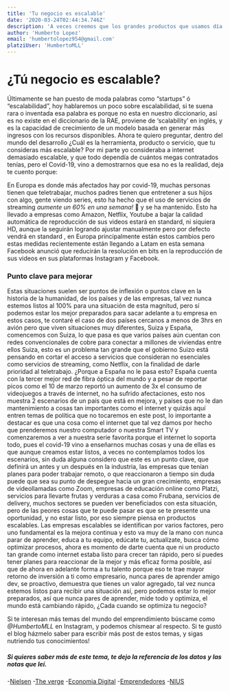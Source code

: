 ```yaml
---
title: 'Tu negocio es escalable'
date: '2020-03-24T02:44:34.746Z'
description: 'A veces creemos que los grandes productos que usamos día a día son super escalables, pero no siempre es así, aprende en este post'
author: 'Humberto Lopez'
email: 'humbertolopez954@gmail.com'
platziUser: 'HumbertoMLL'
---
```

# ¿Tú negocio es escalable?

Últimamente se han puesto de moda palabras como “startups” ó “escalabilidad”, hoy hablaremos un poco sobre escalabilidad, si te suena rara o inventada esa palabra es porque no esta en nuestro diccionario, así es no existe en el diccionario de la RAE, proviene de ‘scalability’ en inglés, y es la capacidad de crecimiento de un modelo basada en generar más ingresos con los recursos disponibles. Ahora te quiero preguntar, dentro del mundo del desarrollo ¿Cuál es la herramienta, producto o servicio, que tu consideras más escalable? Por mi parte yo consideraba a internet demasiado escalable, y que todo dependía de cuántos megas contratados tenías, pero el Covid-19, vino a demostrarnos que esa no es la realidad, deja te cuento porque:

En Europa es donde más afectados hay por covid-19, muchas personas tienen que teletrabajar, muchos padres tienen que entretener a sus hijos con algo, gente viendo series, esto ha hecho que el uso de servicios de streaming *aumente un 60% en una semana!* 🤯 y se ha mantenido.
Esto ha llevado a empresas como Amazon, Netflix, Youtube a bajar la calidad automática de reproducción de sus videos estará en standard, ni siquiera HD, aunque la seguirán logrando ajustar manualmente pero por defecto vendrá en standard , en Europa principalmente están estos cambios pero estas medidas recientemente  están llegando a Latam en esta semana Facebook anunció que reducirán la resolución en bits en la reproducción de sus videos en sus plataformas Instagram y Facebook.
### Punto clave para mejorar
Estas situaciones suelen ser puntos de inflexión o puntos clave en la historia de la humanidad, de los países y de las empresas, tal vez nunca estemos listos al 100% para una situación de esta magnitud, pero sí podemos estar los mejor preparados para sacar adelante a tu empresa en estos casos, te contaré el caso de dos países cercanos a menos de 3hrs en avión pero que viven situaciones muy diferentes, Suiza y España, comencemos con Suiza, lo que pasa es que varios países aún cuentan con redes convencionales de cobre para conectar a millones de viviendas entre ellos Suiza, esto es un problema tan grande que el gobierno Suizo está pensando en cortar el acceso a servicios que consideran no esenciales como servicios de streaming, como Netflix, con la finalidad de darle prioridad al teletrabajo. ¿Porque a España no le pasa esto?  España cuenta con la tercer mejor red de fibra óptica del mundo y a pesar de reportar picos como el 10 de marzo reportó un aumento de 3x el consumo de videojuegos a través de internet, no ha sufrido afectaciones, esto nos muestra 2 escenarios de un país que está en mejora, y países que no le dan mantenimiento a cosas tan importantes como el internet y quizás aquí entren temas de política que no tocaremos en este post, lo importante a destacar es que una cosa como el internet que tal vez damos por hecho que prenderemos nuestro computador o nuestra Smart TV y comenzaremos a ver a nuestra serie favorita porque el internet lo soporta todo, pues el covid-19 vino a enseñarnos muchas cosas y una de ellas es que aunque creamos estar listos, a veces no contemplamos todos los escenarios, sin duda alguna considero que este es un punto clave, que definirá un antes y un después en la industria, las empresas que tenían planes para poder trabajar remoto, o que reaccionaron a tiempo sin duda puede que sea su punto de despegue hacia un gran crecimiento, empresas de videollamadas como Zoom, empresas de educación online como Platzi, servicios para llevarte frutas y verduras a casa como Frubana, servicios de delivery, muchos sectores se pueden ver beneficiados con esta situación, pero de las peores cosas que te puede pasar es que se te presente una oportunidad, y no estar listo, por eso siempre piensa en productos escalables.
Las empresas escalables se identifican por varios factores, pero uno fundamental es la mejora continua y esto va muy de la mano con nunca parar de aprender, educa a tu equipo, edúcate tu, actualízate, busca cómo optimizar procesos, ahora es momento de darte cuenta que ni un producto tan grande como internet estaba listo para crecer tan rápido, pero sí puedes tener planes para reaccionar de la mejor y más eficaz forma posible, así que de ahora en adelante forma a tu talento porque eso te trae mayor retorno de inversión a ti como empresario, nunca pares de aprender amigo dev, se proactivo, demuestra que tienes un valor agregado, tal vez nunca estemos listos para recibir una situación así, pero podemos estar lo mejor preparados, así que nunca pares de aprender, mide todo y optimiza, el mundo está cambiando rápido, ¿Cada cuando se optimiza tu negocio?

Si te interesan más temas del mundo del emprendimiento búscame como *@HumbertoMLL* en Instagram, y podemos chismear al respecto.
Si te gustó el blog házmelo saber para escribir más post de estos temas, y sigas nutriendo tus conocimientos!

##### Si quieres saber más de este tema, te dejo la referencia de los datos y las notas que leí.
 -[Nielsen](https://www.nielsen.com/us/en/insights/article/2020/staying-put-consumers-forced-indoors-during-crisis-spend-more-time-on-media/?utm_source=twitter&utm_medium=organicsocial&utm_content=nielsen&utm_campaign=Global+Media)
-[The verge](https://www.theverge.com/2020/3/20/21188072/amazon-prime-video-reduce-stream-quality-broadband-netflix-youtube-coronavirus)
-[Economia Digital](https://www.economiadigital.es/tecnologia-y-tendencias/por-que-tal-vez-empieces-a-ver-netflix-y-youtube-en-baja-resolucion_20045436_102.html)
-[Emprendedores](https://www.emprendedores.es/crear-una-empresa/a57153/modelo-de-negocio-escalable/)
-[NIUS](https://www.niusdiario.es/ciencia-y-tecnologia/tecnologia/coronavirus-aumento-trafico-redes-internet-capacidad-sistema-saturacion-espana-datos-consumo_18_2917695304.html)

